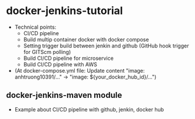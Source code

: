 # docker-jenkins-tutorial
  * Technical points:
    * CI/CD pipeline
    * Build multip container docker with docker compose
    * Setting trigger build between jenkin and github (GitHub hook trigger for GITScm polling)
    * Build CI/CD pipeline for microservice
    * Build CI/CD pipeline with AWS
  * (At docker-compose.yml file: Update content "image: anhtruong10391/..." -> "image: ${your_docker_hub_id}/...")
## docker-jenkins-maven module
  * Example about CI/CD pipeline with github, jenkin, docker hub
    
